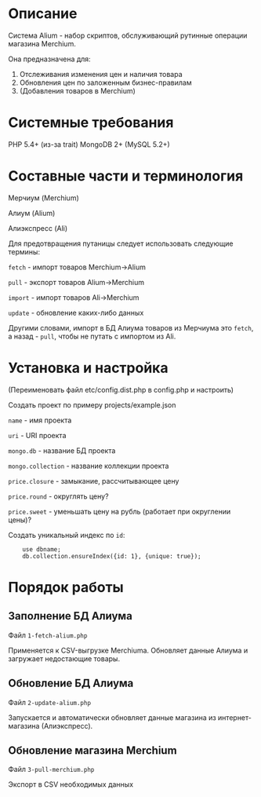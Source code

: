 Описание
========

Система Alium - набор скриптов, обслуживающий рутинные операции магазина Merchium.

Она предназначена для:
1. Отслеживания изменения цен и наличия товара
2. Обновления цен по заложенным бизнес-правилам
3. (Добавления товаров в Merchium)

Системные требования
====================

PHP 5.4+ (из-за trait)
MongoDB 2+
(MySQL 5.2+)

Составные части и терминология
==============================

Мерчиум (Merchium)

Алиум (Alium)

Алиэкспресс (Ali)

Для предотвращения путаницы следует использовать следующие термины:

`fetch` - импорт товаров Merchium->Alium

`pull` - экспорт товаров Alium->Merchium

`import` - импорт товаров Ali->Merchium

`update` - обновление каких-либо данных

Другими словами, импорт в БД Алиума товаров из Мерчиума это `fetch`, а назад - `pull`, чтобы не путать с импортом из Ali.

Установка и настройка
=====================

(Переименовать файл etc/config.dist.php в config.php и настроить)

Создать проект по примеру projects/example.json

`name` - имя проекта

`uri` - URI проекта

`mongo.db` - название БД проекта

`mongo.collection` - название коллекции проекта

`price.closure` - замыкание, рассчитывающее цену

`price.round` - округлять цену?

`price.sweet` - уменьшать цену на рубль (работает при округлении цены)?

Создать уникальный индекс по `id`:

        use dbname;
        db.collection.ensureIndex({id: 1}, {unique: true});


Порядок работы
==============

Заполнение БД Алиума
--------------------

Файл `1-fetch-alium.php`

Применяется к CSV-выгрузке Merchiumа. Обновляет данные Алиума и загружает недостающие товары.

Обновление БД Алиума
--------------------

Файл `2-update-alium.php`

Запускается и автоматически обновляет данные магазина из интернет-магазина (Алиэкспресс).


Обновление магазина Merchium
---------------------------

Файл `3-pull-merchium.php`

Экспорт в CSV необходимых данных

